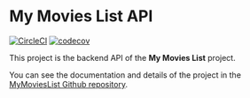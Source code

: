 # My Movies List API

[![CircleCI](https://circleci.com/gh/itamarc/mymovieslist-api/tree/master.svg?style=svg)](https://circleci.com/gh/itamarc/mymovieslist-api/tree/master)
[![codecov](https://codecov.io/gh/itamarc/mymovieslist-api/branch/master/graph/badge.svg?token=TQVH8EGDNG)](https://codecov.io/gh/itamarc/mymovieslist-api)

This project is the backend API of the **My Movies List** project.

You can see the documentation and details of the project in the [MyMoviesList Github repository](https://github.com/itamarc/mymovieslist/).
